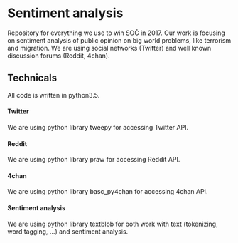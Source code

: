 # Sentiment analysis
Repository for everything we use to win SOČ in 2017. Our work is focusing on sentiment analysis of public opinion on big world problems, like terrorism and migration. We are using social networks (Twitter) and well known discussion forums (Reddit, 4chan).
## Technicals
All code is written in python3.5.
#### Twitter
We are using python library tweepy for accessing Twitter API.
#### Reddit
We are using python library praw for accessing Reddit API.
#### 4chan
We are using python library basc_py4chan for accessing 4chan API.
#### Sentiment analysis
We are using python library textblob for both work with text (tokenizing, word tagging, ...) and sentiment analysis.
